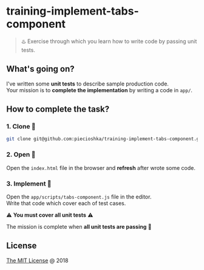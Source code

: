 # training-implement-tabs-component

> ♨️ Exercise through which you learn how to write code by passing unit tests.

## What's going on?

I've written some __unit tests__ to describe sample production code.<br/>
Your mission is to **complete the implementation** by writing a code in `app/`.

## How to complete the task?

### 1. **Clone** :busts_in_silhouette:

```bash
git clone git@github.com:piecioshka/training-implement-tabs-component.git
```

### 2. **Open** :hammer:

Open the `index.html` file in the browser and __refresh__ after wrote some code.

### 3. **Implement** :construction:

Open the `app/scripts/tabs-component.js` file in the editor.<br/>
Write that code which cover each of test cases. 

:warning: **You must cover all unit tests** :warning: 

The mission is complete when **all unit tests are passing** :tada:

## License

[The MIT License](http://piecioshka.mit-license.org) @ 2018
